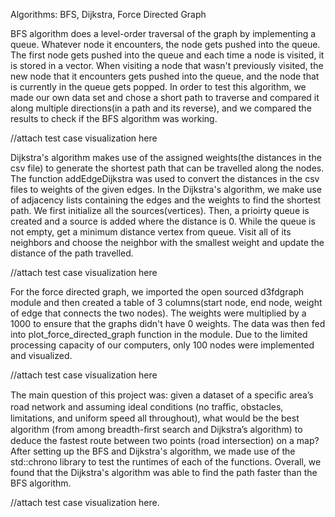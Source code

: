 Algorithms: BFS, Dijkstra, Force Directed Graph

BFS algorithm does a level-order traversal of the graph by implementing a queue. Whatever node it encounters, the node gets pushed into the queue. The first node gets pushed into the queue and each time a node is visited, it is stored in a vector. When visiting a node that wasn't previously visited, the new node that it encounters gets pushed into the queue, and the node that is currently in the queue gets popped. In order to test this algorithm, we made our own data set and chose a short path to traverse and compared it along multiple directions(in a path and its reverse), and we compared the results to check if the BFS algorithm was working.

//attach test case visualization here

Dijkstra's algorithm makes use of the assigned weights(the distances in the csv file) to generate the shortest path that can be travelled along the nodes. The function addEdgeDijkstra was used to convert the distances in the csv files to weights of the given edges. In the Dijkstra's algorithm, we make use of adjacency lists containing the edges and the weights to find the shortest path. We first initialize all the sources(vertices). Then, a prioirty queue is created and a source is added where the distance is 0. While the queue is not empty, get a minimum distance vertex from queue. Visit all of its neighbors and choose the neighbor with the smallest weight and update the distance of the path travelled.

//attach test case visualization here

For the force directed graph, we imported the open sourced d3fdgraph module and then created a table of 3 columns(start node, end node, weight of edge that connects the two nodes). The weights were multiplied by a 1000 to ensure that the graphs didn't have 0 weights. The data was then fed into plot_force_directed_graph function in the module. Due to the limited processing capacity of our computers, only 100 nodes were implemented and visualized.

//attach test case visualization here

The main question of this project was: given a dataset of a speciﬁc area’s road network and assuming ideal conditions (no traﬃc, obstacles, limitations, and uniform speed all throughout), what would be the best algorithm (from among breadth-ﬁrst search and Dijkstra’s algorithm) to deduce the fastest route between two points (road intersection) on a map? After setting up the BFS and Dijkstra's algorithm, we made use of the std::chrono library to test the runtimes of each of the functions. Overall, we found that the Dijkstra's algorithm was able to find the path faster than the BFS algorithm.

//attach test case visualization here.
